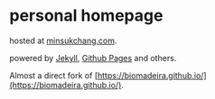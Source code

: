 # personal homepage

hosted at [minsukchang.com](https://www.minsukchang.com).

powered by [Jekyll](http://jekyllrb.com/), [Github Pages](https://pages.github.com/) and others.

Almost a direct fork of [https://biomadeira.github.io/](https://biomadeira.github.io/).
